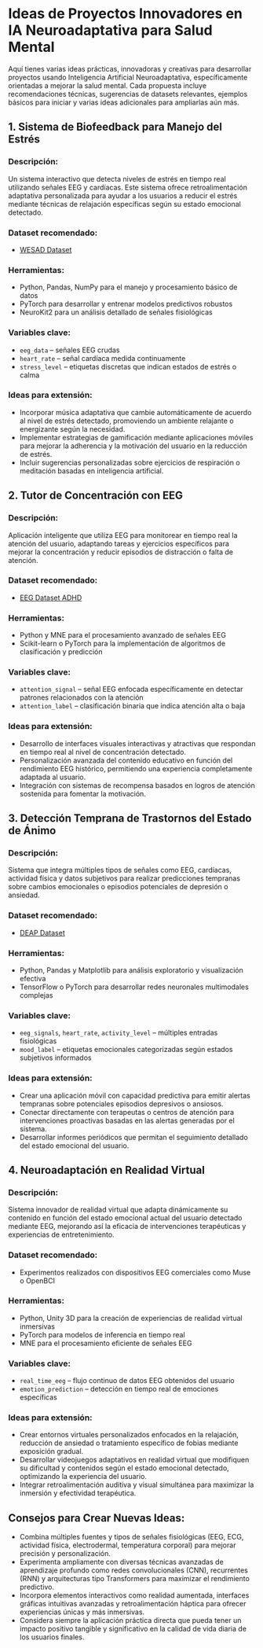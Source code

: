 # Ideas de Proyectos Innovadores en IA Neuroadaptativa para Salud Mental

Aquí tienes varias ideas prácticas, innovadoras y creativas para desarrollar proyectos usando Inteligencia Artificial Neuroadaptativa, específicamente orientadas a mejorar la salud mental. Cada propuesta incluye recomendaciones técnicas, sugerencias de datasets relevantes, ejemplos básicos para iniciar y varias ideas adicionales para ampliarlas aún más.

## 1. Sistema de Biofeedback para Manejo del Estrés

### Descripción:
Un sistema interactivo que detecta niveles de estrés en tiempo real utilizando señales EEG y cardíacas. Este sistema ofrece retroalimentación adaptativa personalizada para ayudar a los usuarios a reducir el estrés mediante técnicas de relajación específicas según su estado emocional detectado.

### Dataset recomendado:
- [WESAD Dataset](https://archive.ics.uci.edu/ml/datasets/WESAD+%28Wearable+Stress+and+Affect+Detection%29)

### Herramientas:
- Python, Pandas, NumPy para el manejo y procesamiento básico de datos
- PyTorch para desarrollar y entrenar modelos predictivos robustos
- NeuroKit2 para un análisis detallado de señales fisiológicas

### Variables clave:
- `eeg_data` – señales EEG crudas
- `heart_rate` – señal cardíaca medida continuamente
- `stress_level` – etiquetas discretas que indican estados de estrés o calma

### Ideas para extensión:
- Incorporar música adaptativa que cambie automáticamente de acuerdo al nivel de estrés detectado, promoviendo un ambiente relajante o energizante según la necesidad.
- Implementar estrategias de gamificación mediante aplicaciones móviles para mejorar la adherencia y la motivación del usuario en la reducción de estrés.
- Incluir sugerencias personalizadas sobre ejercicios de respiración o meditación basadas en inteligencia artificial.

## 2. Tutor de Concentración con EEG

### Descripción:
Aplicación inteligente que utiliza EEG para monitorear en tiempo real la atención del usuario, adaptando tareas y ejercicios específicos para mejorar la concentración y reducir episodios de distracción o falta de atención.

### Dataset recomendado:
- [EEG Dataset ADHD](https://www.kaggle.com/datasets/broach/button-press-eeg-adhd)

### Herramientas:
- Python y MNE para el procesamiento avanzado de señales EEG
- Scikit-learn o PyTorch para la implementación de algoritmos de clasificación y predicción

### Variables clave:
- `attention_signal` – señal EEG enfocada específicamente en detectar patrones relacionados con la atención
- `attention_label` – clasificación binaria que indica atención alta o baja

### Ideas para extensión:
- Desarrollo de interfaces visuales interactivas y atractivas que respondan en tiempo real al nivel de concentración detectado.
- Personalización avanzada del contenido educativo en función del rendimiento EEG histórico, permitiendo una experiencia completamente adaptada al usuario.
- Integración con sistemas de recompensa basados en logros de atención sostenida para fomentar la motivación.

## 3. Detección Temprana de Trastornos del Estado de Ánimo

### Descripción:
Sistema que integra múltiples tipos de señales como EEG, cardíacas, actividad física y datos subjetivos para realizar predicciones tempranas sobre cambios emocionales o episodios potenciales de depresión o ansiedad.

### Dataset recomendado:
- [DEAP Dataset](https://www.eecs.qmul.ac.uk/mmv/datasets/deap/)

### Herramientas:
- Python, Pandas y Matplotlib para análisis exploratorio y visualización efectiva
- TensorFlow o PyTorch para desarrollar redes neuronales multimodales complejas

### Variables clave:
- `eeg_signals`, `heart_rate`, `activity_level` – múltiples entradas fisiológicas
- `mood_label` – etiquetas emocionales categorizadas según estados subjetivos informados

### Ideas para extensión:
- Crear una aplicación móvil con capacidad predictiva para emitir alertas tempranas sobre potenciales episodios depresivos o ansiosos.
- Conectar directamente con terapeutas o centros de atención para intervenciones proactivas basadas en las alertas generadas por el sistema.
- Desarrollar informes periódicos que permitan el seguimiento detallado del estado emocional del usuario.

## 4. Neuroadaptación en Realidad Virtual

### Descripción:
Sistema innovador de realidad virtual que adapta dinámicamente su contenido en función del estado emocional actual del usuario detectado mediante EEG, mejorando así la eficacia de intervenciones terapéuticas y experiencias de entretenimiento.

### Dataset recomendado:
- Experimentos realizados con dispositivos EEG comerciales como Muse o OpenBCI

### Herramientas:
- Python, Unity 3D para la creación de experiencias de realidad virtual inmersivas
- PyTorch para modelos de inferencia en tiempo real
- MNE para el procesamiento eficiente de señales EEG

### Variables clave:
- `real_time_eeg` – flujo continuo de datos EEG obtenidos del usuario
- `emotion_prediction` – detección en tiempo real de emociones específicas

### Ideas para extensión:
- Crear entornos virtuales personalizados enfocados en la relajación, reducción de ansiedad o tratamiento específico de fobias mediante exposición gradual.
- Desarrollar videojuegos adaptativos en realidad virtual que modifiquen su dificultad y contenidos según el estado emocional detectado, optimizando la experiencia del usuario.
- Integrar retroalimentación auditiva y visual simultánea para maximizar la inmersión y efectividad terapéutica.

## Consejos para Crear Nuevas Ideas:
- Combina múltiples fuentes y tipos de señales fisiológicas (EEG, ECG, actividad física, electrodermal, temperatura corporal) para mejorar precisión y personalización.
- Experimenta ampliamente con diversas técnicas avanzadas de aprendizaje profundo como redes convolucionales (CNN), recurrentes (RNN) y arquitecturas tipo Transformers para maximizar el rendimiento predictivo.
- Incorpora elementos interactivos como realidad aumentada, interfaces gráficas intuitivas avanzadas y retroalimentación háptica para ofrecer experiencias únicas y más inmersivas.
- Considera siempre la aplicación práctica directa que pueda tener un impacto positivo tangible y significativo en la calidad de vida diaria de los usuarios finales.